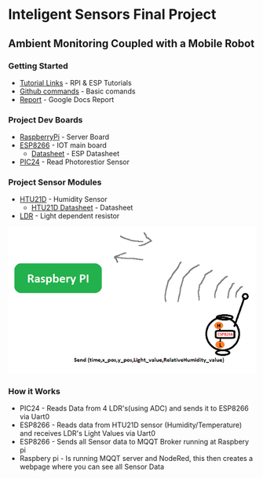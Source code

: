 # Inteligent Sensors Final Project
## Ambient Monitoring Coupled with a Mobile Robot

### Getting Started
* [Tutorial Links](https://docs.google.com/document/d/1Y7-AwB2l0Ygj-erC61ZWclCtR6IDCLgGK_R8bSqs204/edit?usp=sharing) - RPI & ESP Tutorials
* [Github commands](https://confluence.atlassian.com/bitbucketserver/basic-git-commands-776639767.html) - Basic comands
* [Report](https://docs.google.com/document/d/10Hp0AI9e4CDaYOMIwZgMZLruwxW1hJ9rVRKjJwoy5Ew/edit?usp=sharing) - Google Docs Report

### Project Dev Boards
* [RaspberryPi](https://www.raspberrypi.org/) - Server Board
* [ESP8266](https://www.banggood.com/Geekcreit-Doit-NodeMcu-Lua-ESP8266-ESP-12F-WIFI-Development-Board-p-985891.html?p=FX25081395033201503Y) - IOT main board
	- [Datasheet](https://github.com/nodemcu/nodemcu-devkit-v1.0/blob/master/NODEMCU_DEVKIT_V1.0.PDF) - ESP Datasheet
* [PIC24](TBD) - Read Photorestior Sensor

### Project Sensor Modules
* [HTU21D](https://www.banggood.com/GY-213V-HTU21D-3_3V-I2C-Temperature-Humidity-Sensor-Module-For-Arduino-p-1184748.html?p=FX25081395033201503Y) - Humidity Sensor
	- [HTU21D  Datasheet](http://www.farnell.com/datasheets/1780639.pdf) - Datasheet
* [LDR](http://www.resistorguide.com/photoresistor/) - Light dependent resistor
<p align="center">
	<img src="/Final_Project/images/si_draft1.png">
</p>

### How it Works
* PIC24 - Reads Data from 4 LDR's(using ADC) and sends it to ESP8266 via Uart0
* ESP8266 - Reads data from HTU21D sensor (Humidity/Temperature) and receives LDR's Light Values via Uart0
* ESP8266 - Sends all Sensor data to MQQT Broker running at Raspbery pi
* Raspbery pi - Is running MQQT server and NodeRed, this then creates a webpage where you can see all Sensor Data
